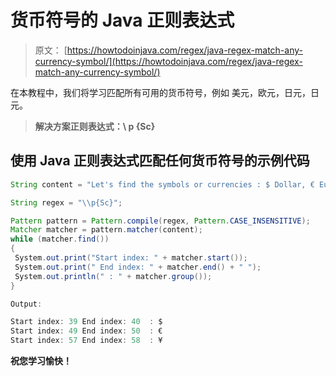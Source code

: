 # 货币符号的 Java 正则表达式

> 原文： [https://howtodoinjava.com/regex/java-regex-match-any-currency-symbol/](https://howtodoinjava.com/regex/java-regex-match-any-currency-symbol/)

在本教程中，我们将学习匹配所有可用的货币符号，例如 美元，欧元，日元，日元。

> **解决方案正则表达式：\\ p {Sc}**

## 使用 Java 正则表达式匹配任何货币符号的示例代码

```java
String content = "Let's find the symbols or currencies : $ Dollar, € Euro, ¥ Yen";

String regex = "\\p{Sc}";

Pattern pattern = Pattern.compile(regex, Pattern.CASE_INSENSITIVE);
Matcher matcher = pattern.matcher(content);
while (matcher.find())
{
 System.out.print("Start index: " + matcher.start());
 System.out.print(" End index: " + matcher.end() + " ");
 System.out.println(" : " + matcher.group());
}

Output:

Start index: 39 End index: 40  : $
Start index: 49 End index: 50  : €
Start index: 57 End index: 58  : ¥

```

**祝您学习愉快！**